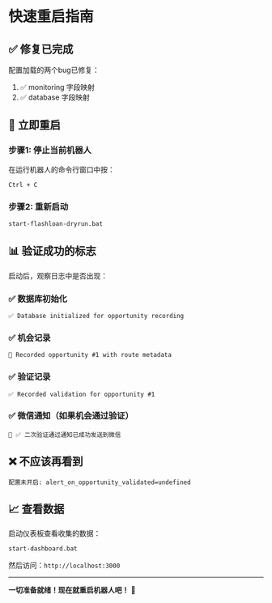 # 快速重启指南

## ✅ 修复已完成

配置加载的两个bug已修复：
1. ✅ monitoring 字段映射
2. ✅ database 字段映射

## 🚀 立即重启

### 步骤1: 停止当前机器人

在运行机器人的命令行窗口中按：

```
Ctrl + C
```

### 步骤2: 重新启动

```bash
start-flashloan-dryrun.bat
```

## 📊 验证成功的标志

启动后，观察日志中是否出现：

### ✅ 数据库初始化
```
✅ Database initialized for opportunity recording
```

### ✅ 机会记录
```
📝 Recorded opportunity #1 with route metadata
```

### ✅ 验证记录
```
✅ Recorded validation for opportunity #1
```

### ✅ 微信通知（如果机会通过验证）
```
📱 ✅ 二次验证通过通知已成功发送到微信
```

## ❌ 不应该再看到

```
配置未开启: alert_on_opportunity_validated=undefined
```

## 📈 查看数据

启动仪表板查看收集的数据：

```bash
start-dashboard.bat
```

然后访问：`http://localhost:3000`

---

**一切准备就绪！现在就重启机器人吧！** 🎉


